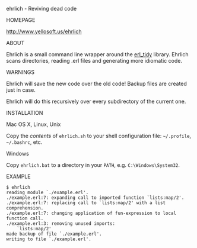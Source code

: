 ehrlich - Reviving dead code

HOMEPAGE

http://www.yellosoft.us/ehrlich

ABOUT

Ehrlich is a small command line wrapper around the [erl\_tidy](http://www.erlang.org/doc/man/erl_tidy.html) library. Ehrlich scans directories, reading .erl files and generating more idiomatic code.

WARNINGS

Ehrlich will save the new code over the old code! Backup files are created just in case.

Ehrlich will do this recursively over every subdirectory of the current one.

INSTALLATION

Mac OS X, Linux, Unix

Copy the *contents* of `ehrlich.sh` to your shell configuration file: `~/.profile`, `~/.bashrc`, etc.

Windows

Copy `ehrlich.bat` to a directory in your `PATH`, e.g. `C:\Windows\System32`.

EXAMPLE

	$ ehrlich 
	reading module `./example.erl'.
	./example.erl:7: expanding call to imported function `lists:map/2'.
	./example.erl:7: replacing call to `lists:map/2' with a list comprehension.
	./example.erl:7: changing application of fun-expression to local function call.
	./example.erl:3: removing unused imports:
		`lists:map/2'
	made backup of file `./example.erl'.
	writing to file `./example.erl'.